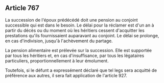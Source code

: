 Article 767
----
La succession de l'époux prédécédé doit une pension au conjoint successible qui
est dans le besoin. Le délai pour la réclamer est d'un an à partir du décès ou
du moment où les héritiers cessent d'acquitter les prestations qu'ils
fournissaient auparavant au conjoint. Le délai se prolonge, en cas d'indivision,
jusqu'à l'achèvement du partage.

La pension alimentaire est prélevée sur la succession. Elle est supportée par
tous les héritiers et, en cas d'insuffisance, par tous les légataires
particuliers, proportionnellement à leur émolument.

Toutefois, si le défunt a expressément déclaré que tel legs sera acquitté de
préférence aux autres, il sera fait application de l'article 927.
